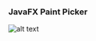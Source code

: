 ### JavaFX Paint Picker

![alt text](https://github.com/EricCanull/paintpicker/blob/master/src/main/resources/images/screenshots/paintpicker.gif "Paint Picker")

